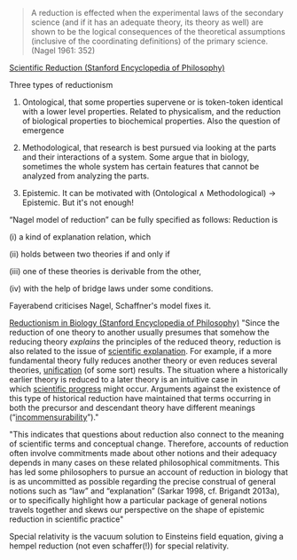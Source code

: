 > A reduction is effected when the experimental laws of the secondary science (and if it has an adequate theory, its theory as well) are shown to be the logical consequences of the theoretical assumptions (inclusive of the coordinating definitions) of the primary science. (Nagel 1961: 352)

[Scientific Reduction (Stanford Encyclopedia of Philosophy)](https://plato.stanford.edu/entries/scientific-reduction/)

Three types of reductionism

1. Ontological, that some properties supervene or is token-token identical with a lower level properties. Related to physicalism, and the reduction of biological properties to biochemical properties. Also the question of emergence
   
2. Methodological, that research is best pursued via looking at the parts and their interactions of a system. Some argue that in biology, sometimes the whole system has certain features that cannot be analyzed from analyzing the parts.

3. Epistemic. It can be motivated with (Ontological $\wedge$ Methodological) $\rightarrow$ Epistemic. But it's not enough!


“Nagel model of reduction” can be fully specified as follows: Reduction is 

(i) a kind of explanation relation, which 

(ii) holds between two theories if and only if 

(iii) one of these theories is derivable from the other, 

(iv) with the help of bridge laws under some conditions.


Fayerabend criticises Nagel, Schaffner's model fixes it. 


[Reductionism in Biology (Stanford Encyclopedia of Philosophy)](https://plato.stanford.edu/entries/reduction-biology/)
"Since the reduction of one theory to another usually presumes that somehow the reducing theory _explains_ the principles of the reduced theory, reduction is also related to the issue of [scientific explanation](https://plato.stanford.edu/entries/scientific-explanation/). For example, if a more fundamental theory fully reduces another theory or even reduces several theories, [unification](https://plato.stanford.edu/entries/scientific-unity/) (of some sort) results. The situation where a historically earlier theory is reduced to a later theory is an intuitive case in which [scientific progress](https://plato.stanford.edu/entries/scientific-progress/) might occur. Arguments against the existence of this type of historical reduction have maintained that terms occurring in both the precursor and descendant theory have different meanings (“[incommensurability](https://plato.stanford.edu/entries/incommensurability/)”)."

"This indicates that questions about reduction also connect to the meaning of scientific terms and conceptual change. Therefore, accounts of reduction often involve commitments made about other notions and their adequacy depends in many cases on these related philosophical commitments. This has led some philosophers to pursue an account of reduction in biology that is as uncommitted as possible regarding the precise construal of general notions such as “law” and “explanation” (Sarkar 1998, cf. Brigandt 2013a), or to specifically highlight how a particular package of general notions travels together and skews our perspective on the shape of epistemic reduction in scientific practice"



Special relativity is the vacuum solution to Einsteins field equation, giving a hempel reduction (not even schaffer(!)) for special relativity. 